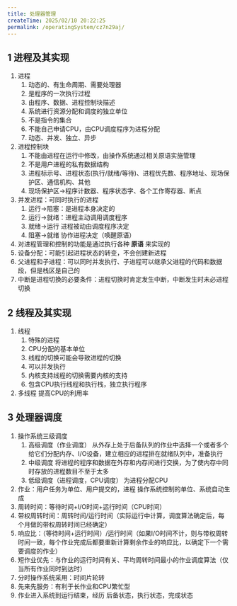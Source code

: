 ```yaml
---
title: 处理器管理
createTime: 2025/02/10 20:22:25
permalink: /operatingSystem/cz7n29aj/
---
```


## 1 进程及其实现

1. 进程
   1. 动态的、有生命周期、需要处理器
   2. 是程序的一次执行过程
   3. 由程序、数据、进程控制块描述
   4. 系统进行资源分配和调度的独立单位
   5. 不是指令的集合
   6. 不能自己申请CPU，由CPU调度程序为进程分配
   7. 动态、并发、独立、异步
2. 进程控制块
   1. 不能由进程在运行中修改，由操作系统通过相关原语实施管理
   2. 不是用户进程的私有数据结构
   3. 进程标示号、进程状态(执行/就绪/等待)、进程优先数、程序地址、现场保护区、通信机构、其他
   4. 现场保护区->程序计数器、程序状态字、各个工作寄存器、断点
3. 并发进程：可同时执行的进程
   1. 运行->阻塞：是进程本身决定的
   2. 运行->就绪：进程主动调用调度程序
   3. 就绪->运行 进程被动由调度程序决定
   4. 阻塞->就绪 协作进程决定（唤醒原语）
4. 对进程管理和控制的功能是通过执行各种 **原语** 来实现的
5. 设备分配：可能引起进程状态的转变，不会创建新进程
6. 父进程和子进程：可以同时并发执行、子进程可以继承父进程的代码和数据段，但是栈区是自己的
7. 中断是进程切换的必要条件：进程切换时肯定发生中断，中断发生时未必进程切换

## 2 线程及其实现

1. 线程
   1. 特殊的进程
   2. CPU分配的基本单位
   3. 线程的切换可能会导致进程的切换
   4. 可以并发执行
   5. 内核支持线程的切换需要内核的支持
   6. 包含CPU执行线程和执行栈，独立执行程序
2. 多线程 提高CPU的利用率

## 3 处理器调度

1. 操作系统三级调度
   1. 高级调度（作业调度） 从外存上处于后备队列的作业中选择一个或者多个给它们分配内存、I/O设备，建立相应的进程排在就绪队列中，准备执行
   2. 中级调度 将进程的程序和数据在外存和内存间进行交换，为了使内存中同时存放的进程数目不至于太多
   3. 低级调度（进程调度，CPU调度） 为进程分配CPU
2. 作业：用户任务为单位、用户提交的，进程 操作系统控制的单位、系统自动生成
3. 周转时间：等待时间+I/O时间+运行时间（CPU时间）
4. 带权周转时间：周转时间/运行时间（实际运行中计算，调度算法确定后，每个月做的带权周转时间已经确定）
5. 响应比：（等待时间+运行时间）/运行时间（如果I/O时间不计，则与带权周转时间一致，每个作业完成后都要重新计算剩余作业的响应比，以确定下一个需要调度的作业）
6. 短作业优先：与作业的运行时间有关、平均周转时间最小的作业调度算法（仅当所有作业同时到达时）
7. 分时操作系统采用：时间片轮转
8. 先来先服务：有利于长作业和CPU繁忙型
9. 作业进入系统到运行结束，经历 后备状态，执行状态，完成状态
